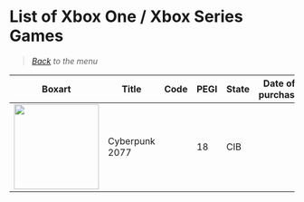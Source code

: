 # List of Xbox One / Xbox Series Games


> *[Back](../games.md) to the menu*



| Boxart | Title | Code | PEGI | State | Date of purchase | Score Metacritic | Description |  
| --- | --- | --- | --- | --- | --- | --- | --- |
| <img src="https://images.launchbox-app.com//c4a6d10b-87c7-4046-b5f3-ee889c033744.png" width="150"> | Cyberpunk 2077 | | 18 | CIB | | 87 | Edition Day One |
